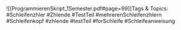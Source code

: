 
![[ProgrammierenSkript_1Semester.pdf#page=99]]Tags & Topics:
   #Schleifenzhler
   #Zhlende
   #TestTeil
   #mehrerenSchleifenzhlern
   #Schleifenkopf
   #zhlende
   #testTeil
   #forSchleife
   #Schleifeanweisung